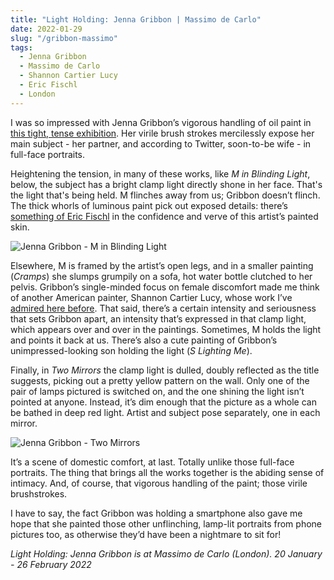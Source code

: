 ```yaml
---
title: "Light Holding: Jenna Gribbon | Massimo de Carlo"
date: 2022-01-29
slug: "/gribbon-massimo"
tags:
  - Jenna Gribbon
  - Massimo de Carlo
  - Shannon Cartier Lucy
  - Eric Fischl
  - London
---
```


I was so impressed with Jenna Gribbon’s vigorous handling of oil paint in [this tight, tense exhibition](https://massimodecarlo.com/exhibition/541/light-holding). Her virile brush strokes mercilessly expose her main subject - her partner, and according to Twitter, soon-to-be wife - in full-face portraits.

Heightening the tension, in many of these works, like *M in Blinding Light*, below, the subject has a bright clamp light directly shone in her face. That's the light that's being held. M flinches away from us; Gribbon doesn’t flinch. The thick whorls of luminous paint pick out exposed details: there’s [something of Eric Fischl](/posts/fischl-skarstedt) in the confidence and verve of this artist’s painted skin.

![Jenna Gribbon - M in Blinding Light](/gribbon-massimo-1.jpeg)

Elsewhere, M is framed by the artist’s open legs, and in a smaller painting (*Cramps*) she slumps grumpily on a sofa, hot water bottle clutched to her pelvis. Gribbon’s single-minded focus on female discomfort made me think of another American painter, Shannon Cartier Lucy, whose work I’ve [admired here before](/posts/lucy-soft). That said, there’s a certain intensity and seriousness that sets Gribbon apart, an intensity that’s expressed in that clamp light, which appears over and over in the paintings. Sometimes, M holds the light and points it back at us. There’s also a cute painting of Gribbon’s unimpressed-looking son holding the light (*S Lighting Me*).

Finally, in *Two Mirrors* the clamp light is dulled, doubly reflected as the title suggests, picking out a pretty yellow pattern on the wall. Only one of the pair of lamps pictured is switched on, and the one shining the light isn’t pointed at anyone. Instead, it’s dim enough that the picture as a whole can be bathed in deep red light.  Artist and subject pose separately, one in each mirror.

![Jenna Gribbon - Two Mirrors](/gribbon-massimo-2.jpeg)

It’s a scene of domestic comfort, at last. Totally unlike those full-face portraits. The thing that brings all the works together is the abiding sense of intimacy. And, of course, that vigorous handling of the paint; those virile brushstrokes.

I have to say, the fact Gribbon was holding a smartphone also gave me hope that she painted those other unflinching, lamp-lit portraits from phone pictures too, as otherwise they’d have been a nightmare to sit for!

*Light Holding: Jenna Gribbon is at Massimo de Carlo (London). 20 January - 26 February 2022*
